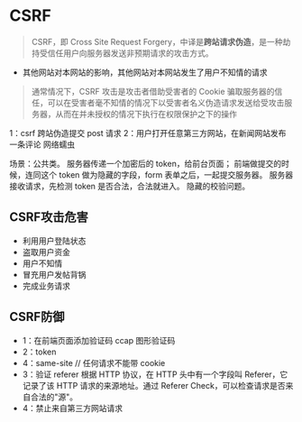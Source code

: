 # CSRF

>CSRF，即 Cross Site Request Forgery，中译是**跨站请求伪造**，是一种劫持受信任用户向服务器发送非预期请求的攻击方式。
- 其他网站对本网站的影响，其他网站对本网站发生了用户不知情的请求

>通常情况下，CSRF 攻击是攻击者借助受害者的 Cookie 骗取服务器的信任，可以在受害者毫不知情的情况下以受害者名义伪造请求发送给受攻击服务器，从而在并未授权的情况下执行在权限保护之下的操作

1：csrf 跨站伪造提交 post 请求
2：用户打开任意第三方网站，在新闻网站发布一条评论  网络蠕虫

场景：公共类。
  服务器传递一个加密后的 token，给前台页面；
  前端做提交的时候，连同这个 token 做为隐藏的字段，form 表单之后，一起提交服务器。
  服务器接收请求，先检测 token 是否合法，合法就进入。
  隐藏的校验问题。


## CSRF攻击危害
  - 利用用户登陆状态
  - 盗取用户资金
  - 用户不知情
  - 冒充用户发帖背锅
  - 完成业务请求

## CSRF防御
  - 1：在前端页面添加验证码 ccap 图形验证码
  - 2：token
  - 4：same-site // 任何请求不能带 cookie
  - 3：验证 referer 根据 HTTP 协议，在 HTTP 头中有一个字段叫 Referer，它记录了该 HTTP 请求的来源地址。通过 Referer Check，可以检查请求是否来自合法的"源"。
  - 4：禁止来自第三方网站请求
